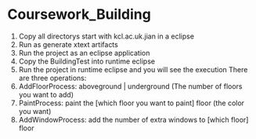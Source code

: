 # Coursework_Building
1. Copy all directorys start with kcl.ac.uk.jian in a eclipse
2. Run as generate xtext artifacts
3. Run the project as an eclipse application
4. Copy the BuildingTest into runtime eclipse
5. Run the project in runtime eclipse and you will see the execution
There are three operations:
1. AddFloorProcess:
  aboveground | underground (The number of floors you want to add)
2. PaintProcess:
  paint the [which floor you want to paint] floor (the color you want)
3. AddWindowProcess:
  add the number of extra windows to [which floor] floor

